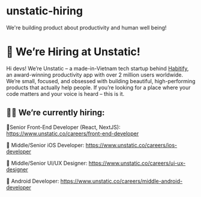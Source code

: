# unstatic-hiring
We're building product about productivity and human well being!
# 🚀 We’re Hiring at Unstatic!

Hi devs! We’re Unstatic – a made-in-Vietnam tech startup behind [Habitify](https://habitify.me), an award-winning productivity app with over 2 million users worldwide.
We’re small, focused, and obsessed with building beautiful, high-performing products that actually help people. If you’re looking for a place where your code matters and your voice is heard – this is it.

## 👨‍💻 We’re currently hiring:

🌟Senior Front-End Developer (React, NextJS): https://www.unstatic.co/careers/front-end-developer

🌟 Middle/Senior iOS Developer: https://www.unstatic.co/careers/ios-developer

🌟 Middle/Senior UI/UX Designer: https://www.unstatic.co/careers/ui-ux-designer

🌟 Android Developer: https://www.unstatic.co/careers/middle-android-developer
